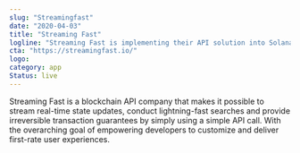 ```yaml
---
slug: "Streamingfast"
date: "2020-04-03"
title: "Streaming Fast"
logline: "Streaming Fast is implementing their API solution into Solana to allow developers to build and maintain performant applications with ease on top of the protocol."
cta: "https://streamingfast.io/"
logo: 
category: app
Status: live
---
```


Streaming Fast is a blockchain API company that makes it possible to stream real-time state updates, conduct lightning-fast searches and provide irreversible transaction guarantees by simply using a simple API call. With the overarching goal of empowering developers to customize and deliver first-rate user experiences.
